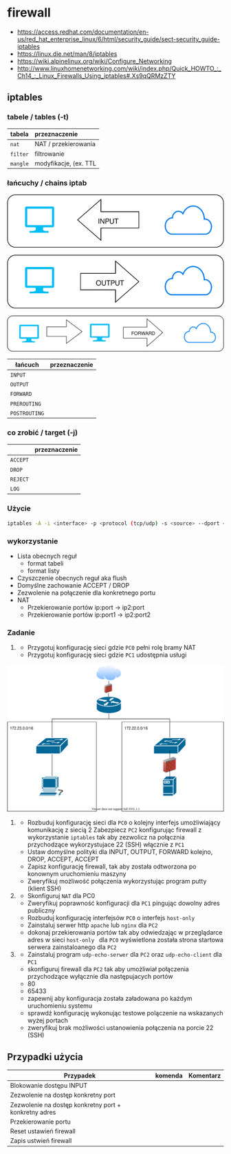 # firewall

  * https://access.redhat.com/documentation/en-us/red_hat_enterprise_linux/6/html/security_guide/sect-security_guide-iptables
  * https://linux.die.net/man/8/iptables
  * https://wiki.alpinelinux.org/wiki/Configure_Networking
  * http://www.linuxhomenetworking.com/wiki/index.php/Quick_HOWTO_:_Ch14_:_Linux_Firewalls_Using_iptables#.Xs9qQRMzZTY

## iptables

### tabele / tables (-t)

| tabela    |  przeznaczenie   | 
| ------------- |:-------------| 
|   ``nat``    |   NAT / przekierowania          |
|   ``filter``    |  filtrowanie                 |
|   ``mangle``    |  modyfikacje, (ex. TTL       |

### łańcuchy / chains iptab

![input](input.svg)

![output](output.svg)

![forward](forward.svg)


| łańcuch    |  przeznaczenie   | 
| ------------- |:-------------| 
|   ``INPUT``    |                               |
|   ``OUTPUT``    |                              |
|   ``FORWARD``    |                             |
|   ``PREROUTING``    |                          |
|   ``POSTROUTING``    |                         |

### co zrobić / target (-j)

|     |  przeznaczenie   | 
| ------------- |:-------------| 
|   ``ACCEPT``    |                               |
|   ``DROP``    |                              |
|   ``REJECT``    |                             |
|   ``LOG``    |                             |


### Użycie

```bash
iptables -A -i <interface> -p <protocol (tcp/udp) -s <source> --dport <port> -j <target>
```

### wykorzystanie

* Lista obecnych reguł 
  * format tabeli
  * format listy
* Czyszczenie obecnych reguł aka flush
* Domyślne zachowanie ACCEPT / DROP
* Zezwolenie na połączenie dla konkretnego portu
* NAT
  * Przekierowanie portów ip:port -> ip2:port
  * Przekierowanie portów ip:port1 -> ip2:port2

### Zadanie 


1.
   * Przygotuj konfigurację sieci gdzie ``PC0`` pełni rolę bramy NAT
   * Przygotuj konfigurację sieci gdzie ``PC1`` udostępnia usługi

![firewall](top2.svg)


1. * Rozbuduj konfigurację sieci dla ``PC0`` o kolejny interfejs umożliwiający komunikację z siecią 2
  Zabezpiecz ``PC2`` konfigurując firewall z wykorzystanie ``iptables`` tak aby zezwolicz na połącznia przychodzące wykorzystujace 22 (SSH) włącznie z ``PC1``
   * Ustaw domyślne polityki dla INPUT, OUTPUT, FORWARD kolejno, DROP, ACCEPT, ACCEPT
   * Zapisz konfigurację firewall, tak aby została odtworzona po konownym uruchomieniu maszyny
   * Zweryfikuj możliwość połączenia wykorzystując program putty (klient SSH)

2. * Skonfiguruj ``NAT`` dla PC0
   * Zweryfikuj poprawność konfiguracji dla ``PC1`` pingując dowolny adres publiczny
   * Rozbuduj konfigurację interfejsów ``PC0`` o interfejs ``host-only``
   * Zainstaluj serwer http ``apache`` lub ``nginx`` dla ``PC2``
   * dokonaj przekierowania portów tak aby odwiedzając w przeglądarce adres w sieci ``host-only `` dla ``PC0``
     wyświetlona została strona startowa serwera zainstaloanego dla ``PC2`` 

3. * Zainstaluj program ``udp-echo-serwer`` dla ``PC2`` oraz ``udp-echo-client`` dla ``PC1``
   * skonfiguruj firewall dla ``PC2`` tak aby umożliwiał połączenia przychodzące wyłącznie dla następujacych portów
    * 80
    * 65433
   * zapewnij aby konfiguracja została załadowana po każdym uruchomieniu systemu
   * sprawdź konfigurację wykonując testowe polączenie na wskazanych wyżej portach
   * zweryfikuj brak możliwości ustanowienia połączenia na porcie 22 (SSH)
  
## Przypadki użycia

| Przypadek | komenda | Komentarz |
| - | - | - |
| Blokowanie dostępu INPUT | | |
| Zezwolenie na dostęp konkretny port | | |
| Zezwolenie na dostęp konkretny port + konkretny adres| | |
| Przekierowanie portu | | |
| Reset ustawień firewall | | |
| Zapis ustwień firewall | | |
